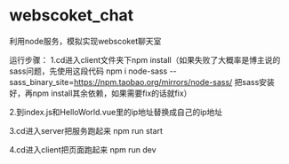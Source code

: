 # webscoket_chat
利用node服务，模拟实现webscoket聊天室

运行步骤：
1.cd进入client文件夹下npm install（如果失败了大概率是博主说的sass问题，先使用这段代码
npm i node-sass --sass_binary_site=https://npm.taobao.org/mirrors/node-sass/
把sass安装好，再npm install其余依赖，如果需要fix的话就fix）

2.到index.js和HelloWorld.vue里的ip地址替换成自己的ip地址

3.cd进入server把服务跑起来 npm run start

4.cd进入client把页面跑起来 npm run dev

